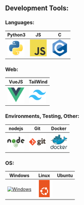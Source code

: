 ## Development Tools:

### Languages:

| Python3 | JS | C |
| --- | --- | --- |
| [<img src="https://github.com/devicons/devicon/raw/master/icons/python/python-original.svg" title="VueJS" alt="VueJS" width="55" height="55" style="max-width: 100%;">](https://github.com/devicons/devicon/blob/master/icons/python/python-original.svg) | [<img src="https://github.com/devicons/devicon/raw/master/icons/javascript/javascript-original.svg" title="JavaScript" alt="JavaScript" width="55" height="55" style="max-width: 100%;">](https://github.com/devicons/devicon/blob/master/icons/javascript/javascript-original.svg) | [<img src="https://github.com/devicons/devicon/raw/master/icons/c/c-original.svg" title="C" alt="C" width="55" height="55" style="max-width: 100%;">](https://github.com/devicons/devicon/blob/master/icons/c/c-original.svg) | 

### Web:
| VueJS | TailWind |
| --- | --- |
| [<img src="https://github.com/devicons/devicon/raw/master/icons/vuejs/vuejs-original.svg" title="VueJS" alt="VueJS" width="55" height="55" style="max-width: 100%;">](https://github.com/devicons/devicon/blob/master/icons/vuejs/vuejs-original.svg) | [<img src="https://github.com/devicons/devicon/raw/master/icons/tailwindcss/tailwindcss-original.svg" title="Tailwind CSS" alt="Tailwind CSS" width="55" height="55" style="max-width: 100%;">](https://github.com/devicons/devicon/blob/master/icons/tailwindcss/tailwindcss-original.svg) | 

### Environments, Testing, Other:

| nodejs | Git | Docker |
| --- | --- | --- |
| [<img src="https://github.com/devicons/devicon/raw/master/icons/nodejs/nodejs-original-wordmark.svg" title="nodejs" alt="NodeJS" width="55" height="55" style="max-width: 100%;">](https://github.com/devicons/devicon/blob/master/icons/nodejs/nodejs-original-wordmark.svg) | [<img src="https://github.com/devicons/devicon/raw/master/icons/git/git-original-wordmark.svg" title="Git" alt="Git" width="55" height="55" style="max-width: 100%;">](https://github.com/devicons/devicon/blob/master/icons/git/git-original-wordmark.svg) | [<img src="https://github.com/devicons/devicon/raw/master/icons/docker/docker-original-wordmark.svg" title="Docker" alt="Docker" width="55" height="55" style="max-width: 100%;">](https://github.com/devicons/devicon/blob/master/icons/docker/docker-original-wordmark.svg) | 

### OS:

| Windows | Linux | Ubuntu | 
| --- | --- | --- |
| [<img src="https://github.com/devicons/devicon/raw/master/icons/windows/windows-original.svg" title="Windows" alt="Windows" width="55" height="55" style="max-width: 100%;">](https://github.com/devicons/devicon/blob/master/icons/windows/windows-original.svg) | [<img src="https://github.com/devicons/devicon/raw/master/icons/ubuntu/ubuntu-original.svg" title="Ubuntu" alt="Ubuntu" width="55" height="55" style="max-width: 100%;">](https://github.com/devicons/devicon/blob/master/icons/ubuntu/ubuntu-original.svg) | 

